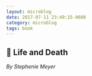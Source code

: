 ```yaml
---
layout: microblog
date: 2017-07-11 23:49:15-0600
category: microblog
tags: book
---
```

## 📖 Life and Death
*By Stephenie Meyer*
